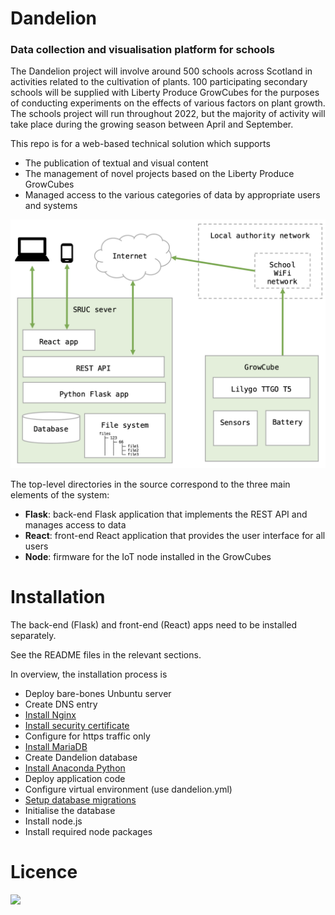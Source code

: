 # Dandelion

### Data collection and visualisation platform for schools

The Dandelion project will involve around 500 schools across Scotland in activities related to the cultivation of plants. 100 participating secondary schools will be supplied with Liberty Produce GrowCubes for the purposes of conducting experiments on the effects of various factors on plant growth. The schools project will run throughout 2022, but the majority of activity will take place during the growing season between April and September.

This repo is for a web-based technical solution which supports

* The publication of textual and visual content
* The management of novel projects based on the Liberty Produce GrowCubes
* Managed access to the various categories of data by appropriate users and systems

![Architecture overview](Documentation/Architecture.png)

The top-level directories in the source correspond to the three main elements of the system:

* **Flask**: back-end Flask application that implements the REST API and manages access to data
* **React**: front-end React application that provides the user interface for all users
* **Node**: firmware for the IoT node installed in the GrowCubes

# Installation

The back-end (Flask) and front-end (React) apps need to be installed separately.

See the README files in the relevant sections.

In overview, the installation process is

* Deploy bare-bones Unbuntu server 
* Create DNS entry
* [Install Nginx](https://www.digitalocean.com/community/tutorials/how-to-install-nginx-on-ubuntu-20-04) 
* [Install security certificate](https://certbot.eff.org/instructions?ws=nginx&os=ubuntufocal)
* Configure for https traffic only
* [Install MariaDB](https://www.digitalocean.com/community/tutorials/how-to-install-mariadb-on-ubuntu-20-04)
* Create Dandelion database
* [Install Anaconda Python](https://docs.anaconda.com/anaconda/install/linux/)
* Deploy application code
* Configure virtual environment (use dandelion.yml)
* [Setup database migrations]()
* Initialise the database
* Install node.js
* Install required node packages

# Licence

<img src="https://mirrors.creativecommons.org/presskit/buttons/88x31/png/by-nc-sa.png" style="width: 10rem;">

